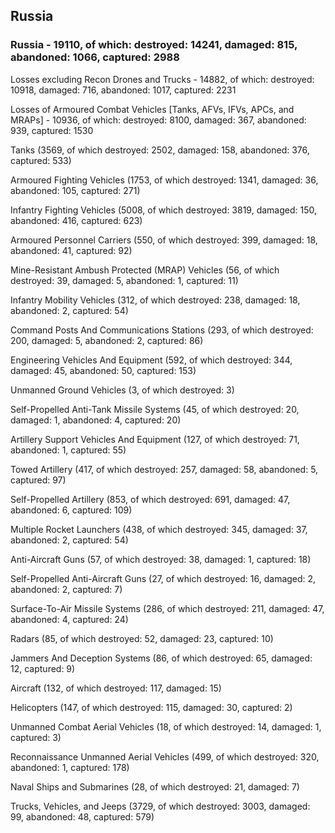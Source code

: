 
 
 ## Russia
 
 ### Russia - 19110, of which: destroyed: 14241, damaged: 815, abandoned: 1066, captured: 2988

 Losses excluding Recon Drones and Trucks - 14882, of which: destroyed: 10918, damaged: 716, abandoned: 1017, captured: 2231

 Losses of Armoured Combat Vehicles [Tanks, AFVs, IFVs, APCs, and MRAPs] - 10936, of which: destroyed: 8100, damaged: 367, abandoned: 939, captured: 1530

 

 

 Tanks (3569, of which destroyed: 2502, damaged: 158, abandoned: 376, captured: 533)

 Armoured Fighting Vehicles (1753, of which destroyed: 1341, damaged: 36, abandoned: 105, captured: 271)

 Infantry Fighting Vehicles (5008, of which destroyed: 3819, damaged: 150, abandoned: 416, captured: 623)

 Armoured Personnel Carriers (550, of which destroyed: 399, damaged: 18, abandoned: 41, captured: 92)

 Mine-Resistant Ambush Protected (MRAP) Vehicles (56, of which destroyed: 39, damaged: 5, abandoned: 1, captured: 11)

 Infantry Mobility Vehicles (312, of which destroyed: 238, damaged: 18, abandoned: 2, captured: 54)

 Command Posts And Communications Stations (293, of which destroyed: 200, damaged: 5, abandoned: 2, captured: 86)

 Engineering Vehicles And Equipment (592, of which destroyed: 344, damaged: 45, abandoned: 50, captured: 153)

 Unmanned Ground Vehicles (3, of which destroyed: 3)

 Self-Propelled Anti-Tank Missile Systems (45, of which destroyed: 20, damaged: 1, abandoned: 4, captured: 20)

 Artillery Support Vehicles And Equipment (127, of which destroyed: 71, abandoned: 1, captured: 55)

 Towed Artillery (417, of which destroyed: 257, damaged: 58, abandoned: 5, captured: 97)

 Self-Propelled Artillery (853, of which destroyed: 691, damaged: 47, abandoned: 6, captured: 109)

 Multiple Rocket Launchers (438, of which destroyed: 345, damaged: 37, abandoned: 2, captured: 54)

 Anti-Aircraft Guns (57, of which destroyed: 38, damaged: 1, captured: 18)

 Self-Propelled Anti-Aircraft Guns (27, of which destroyed: 16, damaged: 2, abandoned: 2, captured: 7)

 Surface-To-Air Missile Systems (286, of which destroyed: 211, damaged: 47, abandoned: 4, captured: 24)

 Radars (85, of which destroyed: 52, damaged: 23, captured: 10)

 Jammers And Deception Systems (86, of which destroyed: 65, damaged: 12, captured: 9)

 Aircraft (132, of which destroyed: 117, damaged: 15)

 Helicopters (147, of which destroyed: 115, damaged: 30, captured: 2)

 Unmanned Combat Aerial Vehicles (18, of which destroyed: 14, damaged: 1, captured: 3)

 Reconnaissance Unmanned Aerial Vehicles (499, of which destroyed: 320, abandoned: 1, captured: 178)

 Naval Ships and Submarines (28, of which destroyed: 21, damaged: 7)

 Trucks, Vehicles, and Jeeps (3729, of which destroyed: 3003, damaged: 99, abandoned: 48, captured: 579)

